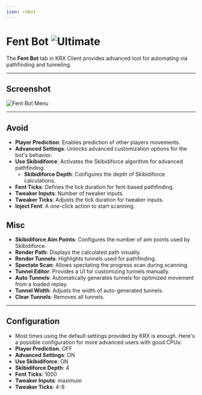 ```yaml
---
icon: robot
---
```


# Fent Bot ![Ultimate](https://img.shields.io/badge/Ultimate-%23f76d6d?style=flat-square)
The **Fent Bot** tab in KRX Client provides advanced tool for automating via pathfinding and tunneling.

---

## **Screenshot**
![Fent Bot Menu](https://raw.githubusercontent.com/Krixx1337/krxclient-docs/refs/heads/main/images/fentbot-menu.png)

---

## **Avoid**
- **Player Prediction**: Enables prediction of other players movements.
- **Advanced Settings**: Unlocks advanced customization options for the bot's behavior.
- **Use Skibidiforce**: Activates the Skibidiforce algorithm for advanced pathfinding.
  - **Skibidiforce Depth**: Configures the depth of Skibidiforce calculations.
- **Fent Ticks**: Defines the tick duration for fent-based pathfinding.
- **Tweaker Inputs**: Number of tweaker inputs.
- **Tweaker Ticks**: Adjusts the tick duration for tweaker inputs.
- **Inject Fent**: A one-click action to start scanning.  

## **Misc**
- **Skibidiforce Aim Points**: Configures the number of aim points used by Skibidiforce.
- **Render Path**: Displays the calculated path visually.
- **Render Tunnels**: Highlights tunnels used for pathfinding.
- **Spectate Scan**: Allows spectating the progress scan during scanning.  
- **Tunnel Editor**: Provides a UI for customizing tunnels manually.
- **Auto Tunnels**: Automatically generates tunnels for optimized movement from a loaded replay.
- **Tunnel Width**: Adjusts the width of auto-generated tunnels.
- **Clear Tunnels**: Removes all tunnels.

---

## **Configuration**
- Most times using the default settings provided by KRX is enough. Here's a possible configuration for more advanced users with good CPUs:
- **Player Prediction**: OFF
- **Advanced Settings**: ON
- **Use Skibidiforce**: ON
- **Skibidiforce Depth**: 4
- **Fent Ticks**: 1000
- **Tweaker Inputs**: maximum
- **Tweaker Ticks**: 4-8
